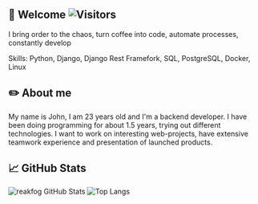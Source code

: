 ## 👋 Welcome ![Visitors](https://visitor-badge.glitch.me/badge?page_id=reakfog)

I bring order to the chaos, turn coffee into code, automate processes, constantly develop

Skills: Python, Django, Django Rest Framefork, SQL, PostgreSQL, Docker, Linux

## ✏️ About me 

My name is John, I am 23 years old and I'm a backend developer. I have been doing programming for about 1.5 years, trying out different technologies. I want to work on interesting web-projects, have extensive teamwork experience and presentation of launched products.

## 📈 GitHub Stats

![reakfog GitHub Stats](https://github-readme-stats.vercel.app/api?username=reakfog&count_private=true&hide=contribs&include_all_commits=True&show_icons=true&theme=default)
![Top Langs](https://github-readme-stats.vercel.app/api/top-langs/?username=reakfog&count_private=true&hide=tsql&langs_count=7&theme=default&layout=compact)
